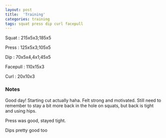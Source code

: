 ```yaml
---
layout: post
title:  'Training'
categories: training
tags: squat press dip curl facepull
---
```


Squat       :   215x5x3;185x5

Press       :   125x5x3;105x5

Dip         :   70x5x4,4x1;45x5

Facepull    :   110x15x3

Curl        :   20x10x3

### Notes

Good day! Starting cut actually haha. Felt strong and motivated. Still need to remember
to stay a bit more back in the hole on squats, but back is tight and using hips.

Press was good, stayed tight.

Dips pretty good too

